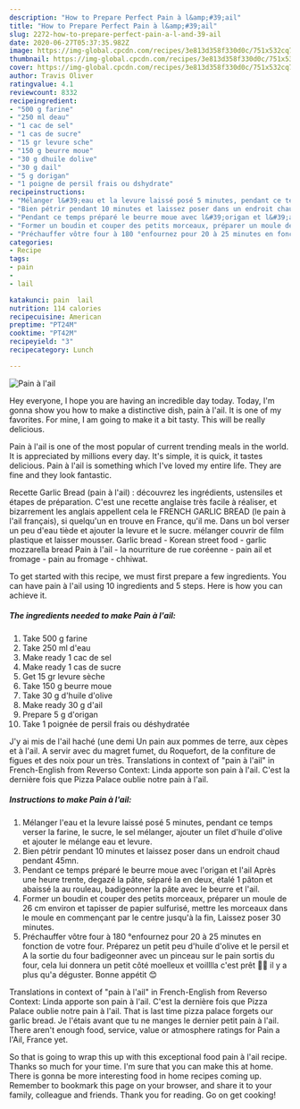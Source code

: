 ```yaml
---
description: "How to Prepare Perfect Pain à l&amp;#39;ail"
title: "How to Prepare Perfect Pain à l&amp;#39;ail"
slug: 2272-how-to-prepare-perfect-pain-a-l-and-39-ail
date: 2020-06-27T05:37:35.982Z
image: https://img-global.cpcdn.com/recipes/3e813d358f330d0c/751x532cq70/pain-a-lail-photo-principale-de-la-recette.jpg
thumbnail: https://img-global.cpcdn.com/recipes/3e813d358f330d0c/751x532cq70/pain-a-lail-photo-principale-de-la-recette.jpg
cover: https://img-global.cpcdn.com/recipes/3e813d358f330d0c/751x532cq70/pain-a-lail-photo-principale-de-la-recette.jpg
author: Travis Oliver
ratingvalue: 4.1
reviewcount: 8332
recipeingredient:
- "500 g farine"
- "250 ml deau"
- "1 cac de sel"
- "1 cas de sucre"
- "15 gr levure sche"
- "150 g beurre moue"
- "30 g dhuile dolive"
- "30 g dail"
- "5 g dorigan"
- "1 poigne de persil frais ou dshydrate"
recipeinstructions:
- "Mélanger l&#39;eau et la levure laissé posé 5 minutes, pendant ce temps verser la farine, le sucre, le sel mélanger, ajouter un filet d&#39;huile d&#39;olive et ajouter le mélange eau et levure."
- "Bien pétrir pendant 10 minutes et laissez poser dans un endroit chaud pendant 45mn."
- "Pendant ce temps préparé le beurre moue avec l&#39;origan et l&#39;ail Après une heure trente, degazé la pâte, séparé la en deux, étalé 1 pâton et abaissé la au rouleau, badigeonner la pâte avec le beurre et l&#39;ail."
- "Former un boudin et couper des petits morceaux, préparer un moule de 26 cm environ et tapisser de papier sulfurisé, mettre les morceaux dans le moule en commençant par le centre jusqu&#39;à la fin, Laissez poser 30 minutes."
- "Préchauffer vôtre four à 180 °enfournez pour 20 à 25 minutes en fonction de votre four. Préparez un petit peu d&#39;huile d&#39;olive et le persil et A la sortie du four badigeonner avec un pinceau sur le pain sortis du four, cela lui donnera un petit côté moelleux et voilllla c&#39;est prêt 👍🏾 il y a plus qu&#39;a déguster. Bonne appétit 😊"
categories:
- Recipe
tags:
- pain
- 
- lail

katakunci: pain  lail 
nutrition: 114 calories
recipecuisine: American
preptime: "PT24M"
cooktime: "PT42M"
recipeyield: "3"
recipecategory: Lunch

---
```



![Pain à l&#39;ail](https://img-global.cpcdn.com/recipes/3e813d358f330d0c/751x532cq70/pain-a-lail-photo-principale-de-la-recette.jpg)

Hey everyone, I hope you are having an incredible day today. Today, I'm gonna show you how to make a distinctive dish, pain à l&#39;ail. It is one of my favorites. For mine, I am going to make it a bit tasty. This will be really delicious.

Pain à l&#39;ail is one of the most popular of current trending meals in the world. It is appreciated by millions every day. It's simple, it is quick, it tastes delicious. Pain à l&#39;ail is something which I've loved my entire life. They are fine and they look fantastic.

Recette Garlic Bread (pain à l&#39;ail) : découvrez les ingrédients, ustensiles et étapes de préparation. C&#39;est une recette anglaise très facile à réaliser, et bizarrement les anglais appellent cela le FRENCH GARLIC BREAD (le pain à l&#39;ail français), si quelqu&#39;un en trouve en France, qu&#39;il me. Dans un bol verser un peu d&#39;eau tiède et ajouter la levure et le sucre. mélanger couvrir de film plastique et laisser mousser. Garlic bread - Korean street food - garlic mozzarella bread Pain à l&#39;ail - la nourriture de rue coréenne - pain ail et fromage - pain au fromage - chhiwat.


To get started with this recipe, we must first prepare a few ingredients. You can have pain à l&#39;ail using 10 ingredients and 5 steps. Here is how you can achieve it.

<!--inarticleads1-->

##### The ingredients needed to make Pain à l&#39;ail:

1. Take 500 g farine
1. Take 250 ml d&#39;eau
1. Make ready 1 cac de sel
1. Make ready 1 cas de sucre
1. Get 15 gr levure sèche
1. Take 150 g beurre moue
1. Take 30 g d&#39;huile d&#39;olive
1. Make ready 30 g d&#39;ail
1. Prepare 5 g d&#39;origan
1. Take 1 poignée de persil frais ou déshydratée


J&#39;y ai mis de l&#39;ail haché (une demi Un pain aux pommes de terre, aux cèpes et à l&#39;ail. A servir avec du magret fumet, du Roquefort, de la confiture de figues et des noix pour un très. Translations in context of &#34;pain à l&#39;ail&#34; in French-English from Reverso Context: Linda apporte son pain à l&#39;ail. C&#39;est la dernière fois que Pizza Palace oublie notre pain à l&#39;ail. 

<!--inarticleads2-->

##### Instructions to make Pain à l&#39;ail:

1. Mélanger l&#39;eau et la levure laissé posé 5 minutes, pendant ce temps verser la farine, le sucre, le sel mélanger, ajouter un filet d&#39;huile d&#39;olive et ajouter le mélange eau et levure.
1. Bien pétrir pendant 10 minutes et laissez poser dans un endroit chaud pendant 45mn.
1. Pendant ce temps préparé le beurre moue avec l&#39;origan et l&#39;ail Après une heure trente, degazé la pâte, séparé la en deux, étalé 1 pâton et abaissé la au rouleau, badigeonner la pâte avec le beurre et l&#39;ail.
1. Former un boudin et couper des petits morceaux, préparer un moule de 26 cm environ et tapisser de papier sulfurisé, mettre les morceaux dans le moule en commençant par le centre jusqu&#39;à la fin, Laissez poser 30 minutes.
1. Préchauffer vôtre four à 180 °enfournez pour 20 à 25 minutes en fonction de votre four. Préparez un petit peu d&#39;huile d&#39;olive et le persil et A la sortie du four badigeonner avec un pinceau sur le pain sortis du four, cela lui donnera un petit côté moelleux et voilllla c&#39;est prêt 👍🏾 il y a plus qu&#39;a déguster. Bonne appétit 😊


Translations in context of &#34;pain à l&#39;ail&#34; in French-English from Reverso Context: Linda apporte son pain à l&#39;ail. C&#39;est la dernière fois que Pizza Palace oublie notre pain à l&#39;ail. That is last time pizza palace forgets our garlic bread. Je l&#39;étais avant que tu ne manges le dernier petit pain à l&#39;ail. There aren&#39;t enough food, service, value or atmosphere ratings for Pain a l&#39;Ail, France yet. 

So that is going to wrap this up with this exceptional food pain à l&#39;ail recipe. Thanks so much for your time. I'm sure that you can make this at home. There is gonna be more interesting food in home recipes coming up. Remember to bookmark this page on your browser, and share it to your family, colleague and friends. Thank you for reading. Go on get cooking!
